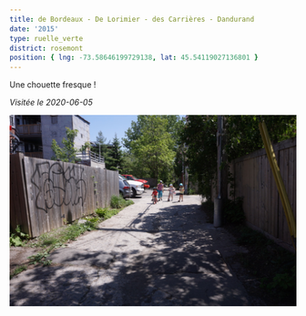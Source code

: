 ```yaml
---
title: de Bordeaux - De Lorimier - des Carrières - Dandurand
date: '2015'
type: ruelle_verte
district: rosemont
position: { lng: -73.58646199729138, lat: 45.54119027136801 }
---
```


Une chouette fresque !

_Visitée le 2020-06-05_


![](../../backlanes-images/rosemont/bordeaux-lorimier-carrieres-dandurand-1.jpeg)